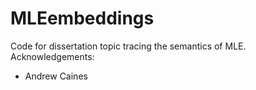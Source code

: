 # MLEembeddings
Code for dissertation topic tracing the semantics of MLE. 
Acknowledgements:
* Andrew Caines
